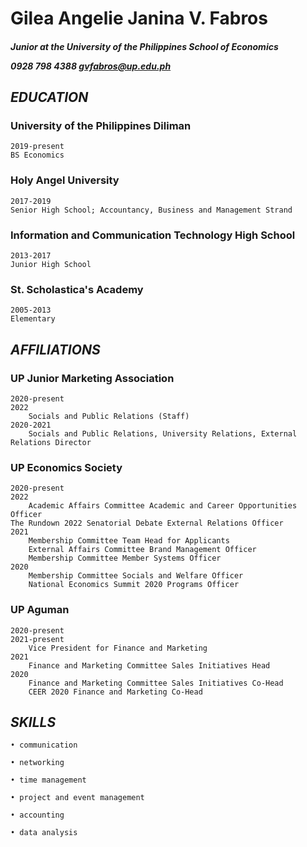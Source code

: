 ### <h1>Gilea Angelie Janina V. Fabros</h1>
<h5>Junior at the University of the Philippines School of Economics

0928 798 4388   gvfabros@up.edu.ph</h5>


 <h2><i><b>EDUCATION</b></i></h2>

  <h3>University of the Philippines Diliman</h3>
 
    2019-present
    BS Economics
  <h3>Holy Angel University</h3>
 
    2017-2019
    Senior High School; Accountancy, Business and Management Strand
  <h3>Information and Communication Technology High School</h3>
 
    2013-2017
    Junior High School
  <h3>St. Scholastica's Academy</h3>
 
    2005-2013
    Elementary
    
<h2><i><b>AFFILIATIONS</b></i></h2>

 <h3>UP Junior Marketing Association</h3>
 
    2020-present
    2022
    	Socials and Public Relations (Staff)
    2020-2021
    	Socials and Public Relations, University Relations, External Relations Director

  <h3>UP Economics Society</h3>
 
    2020-present
    2022
    	Academic Affairs Committee Academic and Career Opportunities Officer
	The Rundown 2022 Senatorial Debate External Relations Officer 
    2021
    	Membership Committee Team Head for Applicants
    	External Affairs Committee Brand Management Officer
    	Membership Committee Member Systems Officer
    2020 
    	Membership Committee Socials and Welfare Officer
    	National Economics Summit 2020 Programs Officer

 <h3>UP Aguman</h3>
 
    2020-present
    2021-present
    	Vice President for Finance and Marketing
    2021
    	Finance and Marketing Committee Sales Initiatives Head
    2020
    	Finance and Marketing Committee Sales Initiatives Co-Head
    	CEER 2020 Finance and Marketing Co-Head
  
 <h2><i><b>SKILLS</b></i></h2>
	
	• communication
	
	• networking
	
	• time management
	
	• project and event management
	
	• accounting
	
	• data analysis
